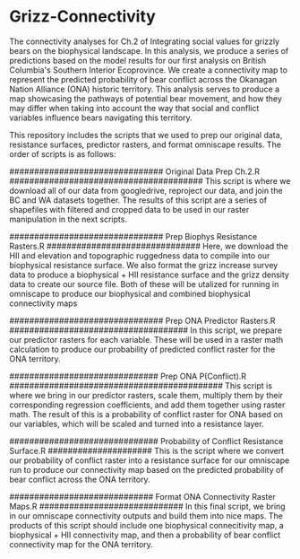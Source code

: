 # Grizz-Connectivity
The connectivity analyses for Ch.2 of Integrating social values for grizzly bears on the biophysical landscape. In this analysis, we produce a series of predictions based on the model results for our first analysis on British Columbia's Southern Interior Ecoprovince. We create a connectivity map to represent the predicted probability of bear conflict across the Okanagan Nation Alliance (ONA) historic territory. This analysis serves to produce a map showcasing the pathways of potential bear movement, and how they may differ when taking into account the way that social and conflict variables influence bears navigating this territory.

This repository includes the scripts that we used to prep our original data, resistance surfaces, predictor rasters, and format omniscape results. The order of scripts is as follows:

############################### Original Data Prep Ch.2.R #######################################
This script is where we download all of our data from googledrive, reproject our data, and join the BC and WA datasets together. The results of this script are a series of shapefiles with filtered and cropped data to be used in our raster manipulation in the next scripts.

############################### Prep Biophys Resistance Rasters.R ###############################
Here, we download the HII and elevation and topographic ruggedness data to compile into our biophysical resistance surface. We also format the grizz increase survey data to produce a biophysical + HII resistance surface and the grizz density data to create our source file. Both of these will be utalized for running in omniscape to produce our biophysical and combined biophysical connectivity maps

############################### Prep ONA Predictor Rasters.R ####################################
In this script, we prepare our predictor rasters for each variable. These will be used in a raster math calculation to produce our probability of predicted conflict raster for the ONA territory.

############################## Prep ONA P(Conflict).R ###########################################
This script is where we bring in our predictor rasters, scale them, multiply them by their corresponding regression coefficients, and add them together using raster math. The result of this is a probability of conflict raster for ONA based on our variables, which will be scaled and turned into a resistance layer.

############################## Probability of Conflict Resistance Surface.R #####################
This is the script where we convert our probability of conflict raster into a resistance surface for our omniscape run to produce our connectivity map based on the predicted probability of bear conflict across the ONA territory.

############################# Format ONA Connectivity Raster Maps.R #############################
In this final script, we bring in our omniscape connectivity outputs and build them into nice maps. The products of this script should include one biophysical connecitivity map, a biophysical + HII connectivity map, and then a probability of bear conflict connectivity map for the ONA territory.


